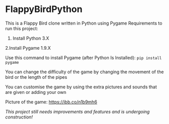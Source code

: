 # FlappyBirdPython
This is a Flappy Bird clone written in Python using Pygame
Requirements to run this project:

1. Install Python 3.X

2.Install Pygame 1.9.X

Use this command to install Pygame (after Python Is Installed):
```pip install pygame``` 

You can change the difficulty of the game by changing the movement of the bird or the length of the pipes

You can customise the game by using the extra pictures and sounds that are given or adding your own

Picture of the game: https://ibb.co/n1b9mh6

*This project still needs improvements and features and is undergoing construction!*


